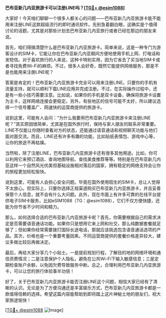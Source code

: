 **巴布亚新几内亚旅游卡可以注册LINE吗？[[TG💪+ @esim1088](https://t.me/s/esim1088)]**

大家好！今天咱们聊聊一个很多人都关心的问题——巴布亚新几内亚旅游卡能不能用来注册LINE这款超级流行的即时通讯软件。先别急着翻白眼，这确实是个值得讨论的话题，尤其是对那些计划去巴布亚新几内亚旅行或者已经在那边的朋友来说。

首先，咱们得搞清楚什么是巴布亚新几内亚旅游卡。简单来说，这是一种专门为游客设计的SIM卡，它能让你在巴布亚新几内亚期间方便地使用手机上网、打电话和发短信。对于喜欢旅行的人来说，这种卡特别实用，因为它省去了买当地SIM卡或者寻找免费Wi-Fi的麻烦。不过，很多人会好奇，既然它能提供网络服务，那是不是也能用来注册LINE呢？

答案是肯定的！巴布亚新几内亚旅游卡完全可以用来注册LINE。只要你的手机有流量支持，就可以顺利下载LINE应用并完成注册。不过，在实际操作过程中，还是有一些小技巧需要注意。比如说，如果你的手机是双卡设备，确保将旅游卡设置为主卡，这样网络连接会更稳定。另外，有些地区的信号可能不太好，所以建议选择一个信号覆盖广、网速快的运营商提供的旅游卡。

说到这里，可能有人会问：“为什么我要用巴布亚新几内亚旅游卡来注册LINE呢？”其实原因很简单，尤其是在国外旅行时，保持与家人朋友的联系非常重要。LINE不仅能让你随时查看对方的状态，还能通过语音通话和视频聊天功能与他们面对面交流。而且，LINE还有许多有趣的功能，比如贴纸表情包、游戏中心等，让你的旅途不再枯燥。

当然啦，除了注册LINE，巴布亚新几内亚旅游卡还有很多其他用途。比如，你可以利用它来预订酒店、查询地图导航、查找美食推荐等等。特别是在巴布亚新几内亚这样一个自然风光优美但基础设施相对落后的国家，拥有稳定的网络支持会让你的旅程更加轻松愉快。

说到这里，可能有人会担心安全问题。毕竟在国外使用陌生的SIM卡，总让人觉得不太放心。但实际上，只要你选择正规渠道购买巴布亚新几内亚旅游卡，并且妥善保管个人信息，就不会有什么大问题。此外，现在市面上有许多可靠的在线平台提供电子SIM卡服务，比如eSIM1088（TG：@esim1088），它们不仅方便快捷，还能为你节省不少时间和精力。

那么，如何选择合适的巴布亚新几内亚旅游卡呢？首先，你需要根据自己的需求决定是否需要语音通话功能。如果你只是想用它来上网和社交，那么纯数据套餐就足够了；但如果你经常需要拨打国际长途电话，那就应该挑选包含语音通话选项的产品。其次，价格也是一个重要考量因素。不同运营商提供的套餐价格差异较大，建议多做比较后再做决定。

最后，再给大家分享几个小贴士。一是提前规划行程，了解目的地的网络环境和通信资费情况；二是注意保护个人隐私，避免在公共Wi-Fi下输入敏感信息；三是定期检查账户余额，以免因欠费导致服务中断。总之，合理利用巴布亚新几内亚旅游卡，可以让您的旅行体验事半功倍！

好了，关于巴布亚新几内亚旅游卡能否注册LINE这个问题，相信大家已经有了清晰的认识。无论是为了方便沟通还是丰富娱乐方式，巴布亚新几内亚旅游卡都是一款值得信赖的选择。希望这篇内容能帮助到即将踏上这片神秘土地的朋友们，祝大家旅途愉快！

[[TG💪+ @esim1088](https://t.me/s/esim1088) ![Image](https://i.postimg.cc/4NQfJmqS/Snipaste-2025-05-13-00-14-12.png)]